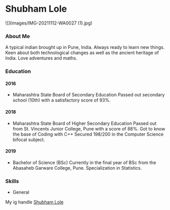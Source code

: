 # Shubham Lole

![](images/IMG-20211112-WA0027 (1).jpg)

### About Me
A typical indian brought up in Pune, India.
Always ready to learn new things.
Keen about both technological changes as well as the
ancient heritage of India.
Love adventures and maths.

### Education
#### 2016
- Maharashtra State Board of Secondary Education 
  Passed out secondary school (10th)
  with a satisfactory score of 93%.
#### 2018
- Maharashtra State Board of Higher Secondary Education
  Passed out from St. Vincents Junior College, Pune
  with a score of 88%.
  Got to know the base of Coding with C++
  Secured 198/200 in the Computer Science bifocal subject.
#### 2019
- Bachelor of Science (BSc) 
  Currently in the final year of BSc
  from the Abasaheb Garware College, Pune.
  Specialization in Statistics.
  
### Skills
- General


My ig handle [Shubham Lole](https://www.instagram.com/shubham_prakash_lole/)

